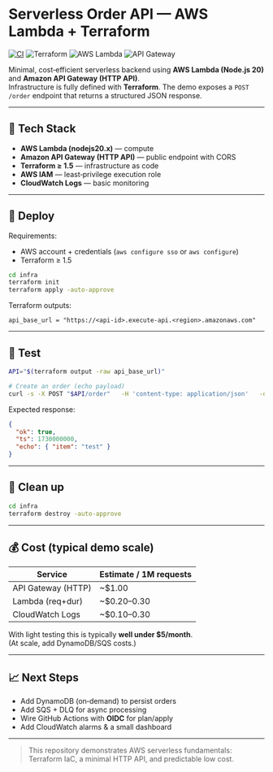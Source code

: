 # Serverless Order API — AWS Lambda + Terraform

[![CI](https://github.com/ZhannaKutuzova/serverless-order-api/actions/workflows/ci.yml/badge.svg)](https://github.com/ZhannaKutuzova/serverless-order-api/actions)
![Terraform](https://img.shields.io/badge/Terraform-validated-7B42BC?logo=terraform)
![AWS Lambda](https://img.shields.io/badge/AWS%20Lambda-nodejs20.x-orange?logo=awslambda)
![API Gateway](https://img.shields.io/badge/API%20Gateway-HTTP%20API-blue?logo=amazonapigateway)

Minimal, cost‑efficient serverless backend using **AWS Lambda (Node.js 20)** and **Amazon API Gateway (HTTP API)**.  
Infrastructure is fully defined with **Terraform**. The demo exposes a `POST /order` endpoint that returns a structured JSON response.

---

## 🧩 Tech Stack
- **AWS Lambda (nodejs20.x)** — compute  
- **Amazon API Gateway (HTTP API)** — public endpoint with CORS  
- **Terraform ≥ 1.5** — infrastructure as code  
- **AWS IAM** — least‑privilege execution role  
- **CloudWatch Logs** — basic monitoring  

---

## 🚀 Deploy

Requirements:
- AWS account + credentials (`aws configure sso` or `aws configure`)  
- Terraform ≥ 1.5

```bash
cd infra
terraform init
terraform apply -auto-approve
```
Terraform outputs:
```
api_base_url = "https://<api-id>.execute-api.<region>.amazonaws.com"
```

---

## 🧪 Test
```bash
API="$(terraform output -raw api_base_url)"

# Create an order (echo payload)
curl -s -X POST "$API/order"   -H 'content-type: application/json'   -d '{"item":"test"}' | jq .
```

Expected response:
```json
{
  "ok": true,
  "ts": 1730000000,
  "echo": { "item": "test" }
}
```

---

## 🧹 Clean up
```bash
cd infra
terraform destroy -auto-approve
```

---

## 💰 Cost (typical demo scale)
| Service              | Estimate / 1M requests |
|----------------------|------------------------|
| API Gateway (HTTP)   | ~$1.00                 |
| Lambda (req+dur)     | ~$0.20–0.30            |
| CloudWatch Logs      | ~$0.10–0.30            |

With light testing this is typically **well under $5/month**.  
(At scale, add DynamoDB/SQS costs.)

---

## 📈 Next Steps
- Add DynamoDB (on‑demand) to persist orders  
- Add SQS + DLQ for async processing  
- Wire GitHub Actions with **OIDC** for plan/apply  
- Add CloudWatch alarms & a small dashboard  

---

> This repository demonstrates AWS serverless fundamentals: Terraform IaC, a minimal HTTP API, and predictable low cost.
